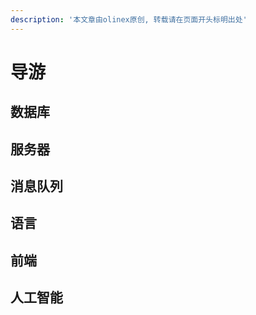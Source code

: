```yaml
---
description: '本文章由olinex原创, 转载请在页面开头标明出处'
---
```


# 导游

## 数据库

## 服务器

## 消息队列

## 语言

## 前端

## 人工智能

